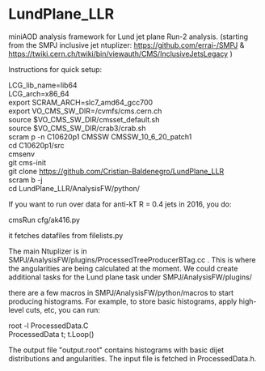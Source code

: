 # LundPlane_LLR

miniAOD analysis framework for Lund jet plane Run-2 analysis. (starting from the SMPJ inclusive jet ntuplizer: https://github.com/errai-/SMPJ & https://twiki.cern.ch/twiki/bin/viewauth/CMS/InclusiveJetsLegacy )



Instructions for quick setup:


LCG_lib_name=lib64<br/>
LCG_arch=x86_64<br/>
export SCRAM_ARCH=slc7_amd64_gcc700<br/>
export VO_CMS_SW_DIR=/cvmfs/cms.cern.ch<br/>
source $VO_CMS_SW_DIR/cmsset_default.sh<br/>
source $VO_CMS_SW_DIR/crab3/crab.sh<br/>
scram p -n C10620p1 CMSSW CMSSW_10_6_20_patch1<br/>
cd C10620p1/src<br/>
cmsenv<br/>
git cms-init<br/>
git clone https://github.com/Cristian-Baldenegro/LundPlane_LLR <br/>
scram b -j<br/>
cd LundPlane_LLR/AnalysisFW/python/ <br/>

If you want to run over data for anti-kT R = 0.4 jets in 2016, you do:

cmsRun cfg/ak416.py

it fetches datafiles from filelists.py

The main Ntuplizer is in SMPJ/AnalysisFW/plugins/ProcessedTreeProducerBTag.cc . This is where the angularities are being calculated at the moment.
We could create additional tasks for the Lund plane task under SMPJ/AnalysisFW/plugins/

there are a few macros in SMPJ/AnalysisFW/python/macros to start producing histograms.
For example, to store basic histograms, apply high-level cuts, etc, you can run:<br/>

root -l ProcessedData.C<br/>
ProcessedData t; t.Loop()<br/>

The output file "output.root" contains histograms with basic dijet distributions and angularities. The input file is fetched in ProcessedData.h.
